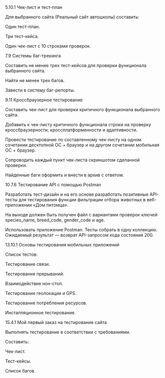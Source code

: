 5.10.1 Чек-лист и тест-план

Для выбранного сайта (Реальный сайт автошколы) составить:

Один тест-план.

Три тест-кейса.

Один чек-лист с 10 строками проверок.

7.9 Системы баг-трекинга

Составить не менее трех тест-кейсов для проверки функционала выбранного сайта.

Найти не менее трех багов.

Завести в систему баг-репорты.


9.11 Кроссбраузерное тестирование

Составить чек-лист для проверки критичного функционала выбранного сайта.

Добавить к чек-листу критичного функционала строки на проверку кроссбраузерности, кроссплатформенности и адаптивности.

Провести тестирование по составленному чек-листу на одном сочетании десктопной ОС + браузер и на другом сочетании мобильная ОС + браузер. 

Сопроводить каждый пункт чек-листа скриншотом сделанной проверки.

Найденные баги оформить и внести в архив с ответом.

10.7.6 Тестирование API с помощью Postman

Разработать тест-дизайн и на его основе разработать позитивные API-тесты для тестирования функции фильтрации отбора животных в веб-приложении «Дом питомца». 

На выходе должен быть получен файл с вариантами проверок ключей species_name, breed_code, gender_code и age.

Использовать приложение Postman. Тесты собрать в одну коллекцию. Ожидаемый результат — возврат API-запросом кода состояния 200. 

13.10.1 Основы тестирования мобильных приложений

Список тестов:

Тестирование связи.

Тестирование прерываний.

Взаимодействие нон-стоп.

Тестирование геолокации и GPS.

Тестирование потребления ресурсов.

Инсталляционное тестирование.

15.4.1 Мой первый заказ на тестирование сайта

Выполнять тестирование в соответствии с требованиями.

Составить:

Чек-лист.

Тест-кейсы.

Список багов.
